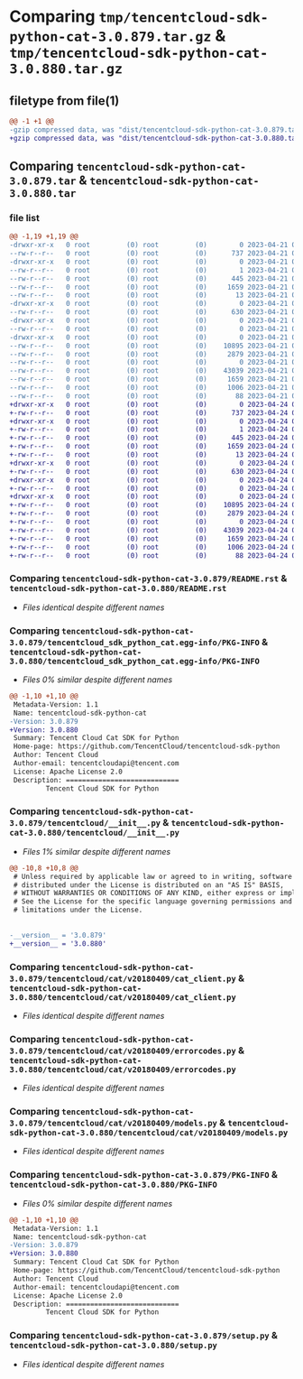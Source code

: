 # Comparing `tmp/tencentcloud-sdk-python-cat-3.0.879.tar.gz` & `tmp/tencentcloud-sdk-python-cat-3.0.880.tar.gz`

## filetype from file(1)

```diff
@@ -1 +1 @@
-gzip compressed data, was "dist/tencentcloud-sdk-python-cat-3.0.879.tar", last modified: Fri Apr 21 00:35:12 2023, max compression
+gzip compressed data, was "dist/tencentcloud-sdk-python-cat-3.0.880.tar", last modified: Mon Apr 24 02:50:40 2023, max compression
```

## Comparing `tencentcloud-sdk-python-cat-3.0.879.tar` & `tencentcloud-sdk-python-cat-3.0.880.tar`

### file list

```diff
@@ -1,19 +1,19 @@
-drwxr-xr-x   0 root         (0) root         (0)        0 2023-04-21 00:35:12.000000 tencentcloud-sdk-python-cat-3.0.879/
--rw-r--r--   0 root         (0) root         (0)      737 2023-04-21 00:35:11.000000 tencentcloud-sdk-python-cat-3.0.879/README.rst
-drwxr-xr-x   0 root         (0) root         (0)        0 2023-04-21 00:35:12.000000 tencentcloud-sdk-python-cat-3.0.879/tencentcloud_sdk_python_cat.egg-info/
--rw-r--r--   0 root         (0) root         (0)        1 2023-04-21 00:35:12.000000 tencentcloud-sdk-python-cat-3.0.879/tencentcloud_sdk_python_cat.egg-info/dependency_links.txt
--rw-r--r--   0 root         (0) root         (0)      445 2023-04-21 00:35:12.000000 tencentcloud-sdk-python-cat-3.0.879/tencentcloud_sdk_python_cat.egg-info/SOURCES.txt
--rw-r--r--   0 root         (0) root         (0)     1659 2023-04-21 00:35:12.000000 tencentcloud-sdk-python-cat-3.0.879/tencentcloud_sdk_python_cat.egg-info/PKG-INFO
--rw-r--r--   0 root         (0) root         (0)       13 2023-04-21 00:35:12.000000 tencentcloud-sdk-python-cat-3.0.879/tencentcloud_sdk_python_cat.egg-info/top_level.txt
-drwxr-xr-x   0 root         (0) root         (0)        0 2023-04-21 00:35:12.000000 tencentcloud-sdk-python-cat-3.0.879/tencentcloud/
--rw-r--r--   0 root         (0) root         (0)      630 2023-04-21 00:35:11.000000 tencentcloud-sdk-python-cat-3.0.879/tencentcloud/__init__.py
-drwxr-xr-x   0 root         (0) root         (0)        0 2023-04-21 00:35:12.000000 tencentcloud-sdk-python-cat-3.0.879/tencentcloud/cat/
--rw-r--r--   0 root         (0) root         (0)        0 2023-04-21 00:35:11.000000 tencentcloud-sdk-python-cat-3.0.879/tencentcloud/cat/__init__.py
-drwxr-xr-x   0 root         (0) root         (0)        0 2023-04-21 00:35:12.000000 tencentcloud-sdk-python-cat-3.0.879/tencentcloud/cat/v20180409/
--rw-r--r--   0 root         (0) root         (0)    10895 2023-04-21 00:35:11.000000 tencentcloud-sdk-python-cat-3.0.879/tencentcloud/cat/v20180409/cat_client.py
--rw-r--r--   0 root         (0) root         (0)     2879 2023-04-21 00:35:11.000000 tencentcloud-sdk-python-cat-3.0.879/tencentcloud/cat/v20180409/errorcodes.py
--rw-r--r--   0 root         (0) root         (0)        0 2023-04-21 00:35:11.000000 tencentcloud-sdk-python-cat-3.0.879/tencentcloud/cat/v20180409/__init__.py
--rw-r--r--   0 root         (0) root         (0)    43039 2023-04-21 00:35:11.000000 tencentcloud-sdk-python-cat-3.0.879/tencentcloud/cat/v20180409/models.py
--rw-r--r--   0 root         (0) root         (0)     1659 2023-04-21 00:35:12.000000 tencentcloud-sdk-python-cat-3.0.879/PKG-INFO
--rw-r--r--   0 root         (0) root         (0)     1006 2023-04-21 00:35:11.000000 tencentcloud-sdk-python-cat-3.0.879/setup.py
--rw-r--r--   0 root         (0) root         (0)       88 2023-04-21 00:35:12.000000 tencentcloud-sdk-python-cat-3.0.879/setup.cfg
+drwxr-xr-x   0 root         (0) root         (0)        0 2023-04-24 02:50:40.000000 tencentcloud-sdk-python-cat-3.0.880/
+-rw-r--r--   0 root         (0) root         (0)      737 2023-04-24 02:50:40.000000 tencentcloud-sdk-python-cat-3.0.880/README.rst
+drwxr-xr-x   0 root         (0) root         (0)        0 2023-04-24 02:50:40.000000 tencentcloud-sdk-python-cat-3.0.880/tencentcloud_sdk_python_cat.egg-info/
+-rw-r--r--   0 root         (0) root         (0)        1 2023-04-24 02:50:40.000000 tencentcloud-sdk-python-cat-3.0.880/tencentcloud_sdk_python_cat.egg-info/dependency_links.txt
+-rw-r--r--   0 root         (0) root         (0)      445 2023-04-24 02:50:40.000000 tencentcloud-sdk-python-cat-3.0.880/tencentcloud_sdk_python_cat.egg-info/SOURCES.txt
+-rw-r--r--   0 root         (0) root         (0)     1659 2023-04-24 02:50:40.000000 tencentcloud-sdk-python-cat-3.0.880/tencentcloud_sdk_python_cat.egg-info/PKG-INFO
+-rw-r--r--   0 root         (0) root         (0)       13 2023-04-24 02:50:40.000000 tencentcloud-sdk-python-cat-3.0.880/tencentcloud_sdk_python_cat.egg-info/top_level.txt
+drwxr-xr-x   0 root         (0) root         (0)        0 2023-04-24 02:50:40.000000 tencentcloud-sdk-python-cat-3.0.880/tencentcloud/
+-rw-r--r--   0 root         (0) root         (0)      630 2023-04-24 02:50:40.000000 tencentcloud-sdk-python-cat-3.0.880/tencentcloud/__init__.py
+drwxr-xr-x   0 root         (0) root         (0)        0 2023-04-24 02:50:40.000000 tencentcloud-sdk-python-cat-3.0.880/tencentcloud/cat/
+-rw-r--r--   0 root         (0) root         (0)        0 2023-04-24 02:50:40.000000 tencentcloud-sdk-python-cat-3.0.880/tencentcloud/cat/__init__.py
+drwxr-xr-x   0 root         (0) root         (0)        0 2023-04-24 02:50:40.000000 tencentcloud-sdk-python-cat-3.0.880/tencentcloud/cat/v20180409/
+-rw-r--r--   0 root         (0) root         (0)    10895 2023-04-24 02:50:40.000000 tencentcloud-sdk-python-cat-3.0.880/tencentcloud/cat/v20180409/cat_client.py
+-rw-r--r--   0 root         (0) root         (0)     2879 2023-04-24 02:50:40.000000 tencentcloud-sdk-python-cat-3.0.880/tencentcloud/cat/v20180409/errorcodes.py
+-rw-r--r--   0 root         (0) root         (0)        0 2023-04-24 02:50:40.000000 tencentcloud-sdk-python-cat-3.0.880/tencentcloud/cat/v20180409/__init__.py
+-rw-r--r--   0 root         (0) root         (0)    43039 2023-04-24 02:50:40.000000 tencentcloud-sdk-python-cat-3.0.880/tencentcloud/cat/v20180409/models.py
+-rw-r--r--   0 root         (0) root         (0)     1659 2023-04-24 02:50:40.000000 tencentcloud-sdk-python-cat-3.0.880/PKG-INFO
+-rw-r--r--   0 root         (0) root         (0)     1006 2023-04-24 02:50:40.000000 tencentcloud-sdk-python-cat-3.0.880/setup.py
+-rw-r--r--   0 root         (0) root         (0)       88 2023-04-24 02:50:40.000000 tencentcloud-sdk-python-cat-3.0.880/setup.cfg
```

### Comparing `tencentcloud-sdk-python-cat-3.0.879/README.rst` & `tencentcloud-sdk-python-cat-3.0.880/README.rst`

 * *Files identical despite different names*

### Comparing `tencentcloud-sdk-python-cat-3.0.879/tencentcloud_sdk_python_cat.egg-info/PKG-INFO` & `tencentcloud-sdk-python-cat-3.0.880/tencentcloud_sdk_python_cat.egg-info/PKG-INFO`

 * *Files 0% similar despite different names*

```diff
@@ -1,10 +1,10 @@
 Metadata-Version: 1.1
 Name: tencentcloud-sdk-python-cat
-Version: 3.0.879
+Version: 3.0.880
 Summary: Tencent Cloud Cat SDK for Python
 Home-page: https://github.com/TencentCloud/tencentcloud-sdk-python
 Author: Tencent Cloud
 Author-email: tencentcloudapi@tencent.com
 License: Apache License 2.0
 Description: ============================
         Tencent Cloud SDK for Python
```

### Comparing `tencentcloud-sdk-python-cat-3.0.879/tencentcloud/__init__.py` & `tencentcloud-sdk-python-cat-3.0.880/tencentcloud/__init__.py`

 * *Files 1% similar despite different names*

```diff
@@ -10,8 +10,8 @@
 # Unless required by applicable law or agreed to in writing, software
 # distributed under the License is distributed on an "AS IS" BASIS,
 # WITHOUT WARRANTIES OR CONDITIONS OF ANY KIND, either express or implied.
 # See the License for the specific language governing permissions and
 # limitations under the License.
 
 
-__version__ = '3.0.879'
+__version__ = '3.0.880'
```

### Comparing `tencentcloud-sdk-python-cat-3.0.879/tencentcloud/cat/v20180409/cat_client.py` & `tencentcloud-sdk-python-cat-3.0.880/tencentcloud/cat/v20180409/cat_client.py`

 * *Files identical despite different names*

### Comparing `tencentcloud-sdk-python-cat-3.0.879/tencentcloud/cat/v20180409/errorcodes.py` & `tencentcloud-sdk-python-cat-3.0.880/tencentcloud/cat/v20180409/errorcodes.py`

 * *Files identical despite different names*

### Comparing `tencentcloud-sdk-python-cat-3.0.879/tencentcloud/cat/v20180409/models.py` & `tencentcloud-sdk-python-cat-3.0.880/tencentcloud/cat/v20180409/models.py`

 * *Files identical despite different names*

### Comparing `tencentcloud-sdk-python-cat-3.0.879/PKG-INFO` & `tencentcloud-sdk-python-cat-3.0.880/PKG-INFO`

 * *Files 0% similar despite different names*

```diff
@@ -1,10 +1,10 @@
 Metadata-Version: 1.1
 Name: tencentcloud-sdk-python-cat
-Version: 3.0.879
+Version: 3.0.880
 Summary: Tencent Cloud Cat SDK for Python
 Home-page: https://github.com/TencentCloud/tencentcloud-sdk-python
 Author: Tencent Cloud
 Author-email: tencentcloudapi@tencent.com
 License: Apache License 2.0
 Description: ============================
         Tencent Cloud SDK for Python
```

### Comparing `tencentcloud-sdk-python-cat-3.0.879/setup.py` & `tencentcloud-sdk-python-cat-3.0.880/setup.py`

 * *Files identical despite different names*

